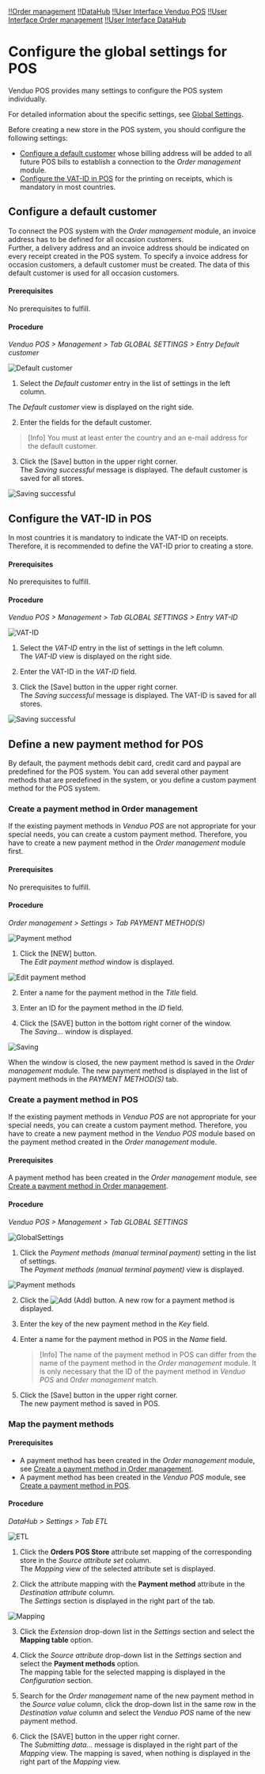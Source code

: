 [!!Order management](../../RetailSuiteFaktBase/Overview/01_General.md)
[!!DataHub](../../DataHub/Overview/01_General.md)
[!!User Interface Venduo POS](../UserInterface/00_UserInterface.md)
[!!User Interface Order management](../../RetailSuiteFaktBase/UserInterface/00_UserInterface.md)
[!!User Interface DataHub](../../DataHub/UserInterface/00_UserInterface.md)


# Configure the global settings for POS

Venduo POS provides many settings to  configure the POS system individually.

For detailed information about the specific settings, see [Global Settings](../UserInterface/02a_GlobalSettings.md).

Before creating a new store in the POS system, you should configure the following settings:

- [Configure a default customer](#configure-a-default-customer) whose billing address will be added to all future POS bills to establish a connection to the *Order management* module.
- [Configure the VAT-ID in POS](#configure-the-VAT-ID-in-POS) for the printing on receipts, which is mandatory in most countries.


## Configure a default customer

To connect the POS system with the *Order management* module, an invoice address has to be defined for all occasion customers.   
Further, a delivery address and an invoice address should be indicated on every receipt created in the POS system. To specify a invoice address for occasion customers, a default customer must be created. The data of this default customer is used for all occasion customers.

#### Prerequisites

No prerequisites to fulfill.

#### Procedure

*Venduo POS > Management > Tab GLOBAL SETTINGS > Entry Default customer*

  ![Default customer](../../Assets/Screenshots/POS/Management/GlobalSettings/GS27.png "[Default customer]")

1. Select the *Default customer* entry in the list of settings in the left column.

  The *Default customer* view is displayed on the right side.

2. Enter the fields for the default customer.

  > [Info] You must at least enter the country and an e-mail address for the default customer.

3. Click the [Save] button in the upper right corner.   
  The *Saving successful* message is displayed. The default customer is saved for all stores.

  ![Saving successful](../../Assets/Screenshots/SavingSuccessful.png "[Saving successful]")



## Configure the VAT-ID in POS

In most countries it is mandatory to indicate the VAT-ID on receipts. Therefore, it is recommended to define the VAT-ID prior to creating a store.

#### Prerequisites

No prerequisites to fulfill.

#### Procedure

*Venduo POS > Management > Tab GLOBAL SETTINGS > Entry VAT-ID*

  ![VAT-ID](../../Assets/Screenshots/POS/Management/GlobalSettings/GS08.png "[VAT-ID]")

1. Select the *VAT-ID* entry in the list of settings in the left column.   
  The *VAT-ID* view is displayed on the right side.

2. Enter the VAT-ID in the *VAT-ID* field.

3. Click the [Save] button in the upper right corner.   
  The *Saving successful* message is displayed. The VAT-ID is saved for all stores.

  ![Saving successful](../../Assets/Screenshots/SavingSuccessful.png "[Saving successful]")



## Define a new payment method for POS

By default, the payment methods debit card, credit card and paypal are predefined for the POS system. You can add several other payment methods that are predefined in the system, or you define a custom payment method for the POS system.

### Create a payment method in Order management

If the existing payment methods in *Venduo POS* are not appropriate for your special needs, you can create a custom payment method. Therefore, you have to create a new payment method in the *Order management* module first.

#### Prerequisites

No prerequisites to fulfill.

#### Procedure
*Order management > Settings > Tab PAYMENT METHOD(S)*

![Payment method](../../Assets/Screenshots/RetailSuiteFaktBase/Settings/PaymentMethods/PaymentMethods.png "[Payment methods]")

1. Click the [NEW] button.   
  The *Edit payment method* window is displayed.

  ![Edit payment method](../../Assets/Screenshots/RetailSuiteFaktBase/Settings/PaymentMethods/EditPaymentMethod.png "[Edit payment method]")

2. Enter a name for the payment method in the *Title* field.   

3. Enter an ID for the payment method in the *ID* field.   

4. Click the [SAVE] button in the bottom right corner of the window.   
  The *Saving...* window is displayed.

  ![Saving](../../Assets/Screenshots/RetailSuiteFaktBase/Settings/PaymentMethods/Saving.png "[Saving]")

  When the window is closed, the new payment method is saved in the *Order management* module. The new payment method is displayed in the list of payment methods in the *PAYMENT METHOD(S)* tab.


### Create a payment method in POS

If the existing payment methods in *Venduo POS* are not appropriate for your special needs, you can create a custom payment method. Therefore, you have to create a new payment method in the *Venduo POS* module based on the payment method created in the *Order management* module.

#### Prerequisites

A payment method has been created in the *Order management* module, see [Create a payment method in Order management](#create-a-payment-method-in-order-management).

#### Procedure
*Venduo POS > Management > Tab GLOBAL SETTINGS*

![GlobalSettings](../../Assets/Screenshots/POS/Management/GlobalSettings/GlobalSettings.png "[GlobalSettings]")

1. Click the *Payment methods (manual terminal payment)* setting in the list of settings.   
  The *Payment methods (manual terminal payment)* view is displayed.

  ![Payment methods](../../Assets/Screenshots/POS/Management/GlobalSettings/GS04.png "[Payment methods]")

2. Click the ![Add](../../Assets/Icons/Plus04.png "[Add]") (Add) button.
  A new row for a payment method is displayed.

3. Enter the key of the new payment method in the *Key* field.

4. Enter a name for the payment method in POS in the *Name* field.   

    > [Info] The name of the payment method in POS can differ from the name of the payment method in the *Order management* module. It is only necessary that the ID of the payment method in *Venduo POS* and *Order management* match.

5. Click the [Save] button in the upper right corner.   
    The new payment method is saved in POS.


### Map the payment methods

#### Prerequisites

- A payment method has been created in the *Order management* module, see [Create a payment method in Order management](#create-a-payment-method-in-order-management).
- A payment method has been created in the *Venduo POS* module, see [Create a payment method in POS](#create-a-payment-method-in-pos).

#### Procedure
*DataHub > Settings > Tab ETL*

![ETL](../../Assets/Screenshots/DataHub/Settings/ETL/ETL.png "[ETL]")

1. Click the **Orders POS Store** attribute set mapping of the corresponding store in the *Source attribute set* column.   
  The *Mapping* view of the selected attribute set is displayed.

2. Click the attribute mapping with the **Payment method** attribute in the *Destination attribute* column.   
  The *Settings* section is displayed in the right part of the tab.

  ![Mapping](../../Assets/Screenshots/DataHub/Settings/ETL/MappingSettings.png "[Mapping]")

3. Click the *Extension* drop-down list in the *Settings* section and select the **Mapping table** option.

4. Click the *Source attribute* drop-down list in the *Settings* section and select the **Payment methods** option.   
    The mapping table for the selected mapping is displayed in the *Configuration* section.

5. Search for the *Order management* name of the new payment method in the *Source value* column, click the drop-down list in the same row in the *Destination value* column and select the *Venduo POS* name of the new payment method.

6. Click the [SAVE] button in the upper right corner.   
    The *Submitting data...* message is displayed in the right part of the *Mapping* view. The mapping is saved, when nothing is displayed in the right part of the *Mapping* view.
